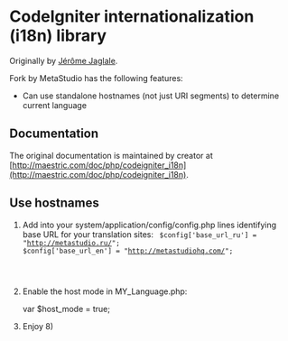 CodeIgniter internationalization (i18n) library
===============================================

Originally by [Jérôme Jaglale](http://maestric.com/doc/php/codeigniter_i18n).

Fork by MetaStudio has the following features:

* Can use standalone hostnames (not just URI segments) to determine current language

Documentation
-------------

The original documentation is maintained by creator at [http://maestric.com/doc/php/codeigniter_i18n](http://maestric.com/doc/php/codeigniter_i18n).

Use hostnames
-------------

1. Add into your system/application/config/config.php lines identifying base URL for your
translation sites: <code>
	$config['base_url_ru'] = "http://metastudio.ru/";
	$config['base_url_en'] = "http://metastudiohq.com/";
</code>

2. Enable the host mode in MY_Language.php:

	var $host_mode = true;

3. Enjoy 8)